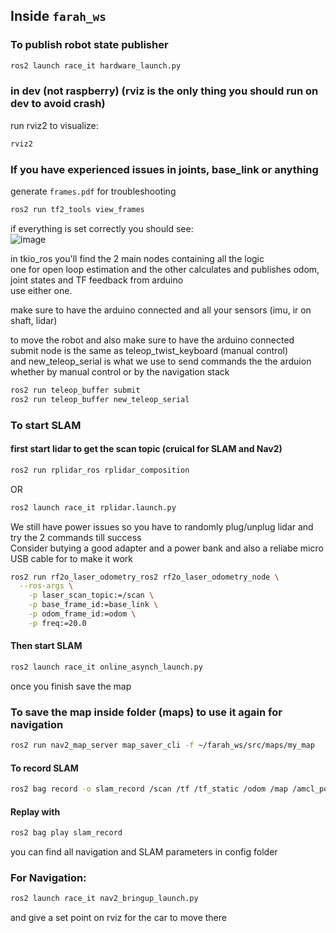 ## Inside `farah_ws`
### To publish robot state publisher
```bash
ros2 launch race_it hardware_launch.py
````
### in dev (not raspberry) (rviz is the only thing you should run on dev to avoid crash)
run rviz2 to visualize:
```bash
rviz2
```
### If you have experienced issues in joints, base_link or anything  
generate `frames.pdf` for troubleshooting
```bash
ros2 run tf2_tools view_frames
```
if everything is set correctly you should see:  
![image](https://github.com/user-attachments/assets/c0f20abf-2d63-4518-beb3-4413ff08312e)

in tkio_ros you'll find the 2 main nodes containing all the logic  
one for open loop estimation
and the other calculates and publishes odom, joint states and TF feedback from arduino  
use either one.  

make sure to have the arduino connected and all your sensors (imu, ir on shaft, lidar)  

to move the robot and also make sure to have the arduino connected  
submit node is the same as teleop_twist_keyboard (manual control)  
and new_teleop_serial is what we use to send commands the the arduion whether by manual control or by the navigation stack  
```bash
ros2 run teleop_buffer submit
ros2 run teleop_buffer new_teleop_serial
```
### To start SLAM

#### first start lidar to get the scan topic (cruical for SLAM and Nav2)
```bash
ros2 run rplidar_ros rplidar_composition
```
OR
```bash
ros2 launch race_it rplidar.launch.py
```
We still have power issues so you have to randomly plug/unplug lidar and try the 2 commands till success  
Consider butying a good adapter and a power bank and also a reliabe micro USB cable for to make it work  

```bash
ros2 run rf2o_laser_odometry_ros2 rf2o_laser_odometry_node \
  --ros-args \
    -p laser_scan_topic:=/scan \
    -p base_frame_id:=base_link \
    -p odom_frame_id:=odom \
    -p freq:=20.0
```

#### Then start SLAM
```bash
ros2 launch race_it online_asynch_launch.py
```
once you finish save the map
### To save the map inside folder (maps) to use it again for navigation

```bash
ros2 run nav2_map_server map_saver_cli -f ~/farah_ws/src/maps/my_map
````

#### To record SLAM

```bash
ros2 bag record -o slam_record /scan /tf /tf_static /odom /map /amcl_pose
```
#### Replay with

```bash
ros2 bag play slam_record
```
you can find all navigation and SLAM parameters in config folder

### For Navigation:
```bash
ros2 launch race_it nav2_bringup_launch.py
````
and give a set point on rviz for the car to move there

